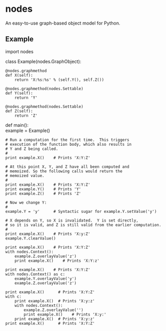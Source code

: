 nodes
=====

An easy-to-use graph-based object model for Python.

Example
-------

import nodes

class Example(nodes.GraphObject):

    @nodes.graphmethod
    def X(self):
        return 'X:%s:%s' % (self.Y(), self.Z())
  
    @nodes.graphmethod(nodes.Settable)
    def Y(self):
        return 'Y'
        
    @nodes.graphmethod(nodes.Settable)
    def Z(self):
        return 'Z'

def main():                     
    example = Example()
    
    # Run a computation for the first time.  This triggers
    # execution of the function body, which also results in
    # Y and Z being called.
    #
    print example.X()    # Prints 'X:Y:Z'
    
    # At this point X, Y, and Z have all been computed and 
    # memoized. So the following calls would return the 
    # memoized value.
    #
    print example.X()    # Prints 'X:Y:Z'
    print example.Y()    # Prints 'Y' 
    print example.Z()    # Prints 'Z' 
    
    # Now we change Y:
    #
    example.Y = 'y'      # Syntactic sugar for example.Y.setValue('y')   
    
    # X depends on Y, so X is invalidated.  Y is set directly, 
    # so it is valid, and Z is still valid from the earlier computation.
    #
    print example.X()    # Prints 'X:y:Z'
    example.Y.clearValue()
    
    print example.X()    # Prints 'X:Y:Z'
    with nodes.Context():
        example.Z.overlayValue('z')
        print example.X()    # Prints 'X:Y:z'
    
    print example.X()    # Prints 'X:Y:Z'    
    with nodes.Context() as c:
        example.Y.overlayValue('y')
        example.Z.overlayValue('z')
    
    print example.X()      # Prints 'X:Y:Z'
    with c:
        print example.X()  # Prints 'X:y:z'
        with nodes.Context():
            example.Z.overlayValue('')
            print example.X()    # Prints 'X:y:'
        print example.X()  # Prints 'X:y:z'
    print example.X()      # Prints 'X:Y:Z'
    

    
